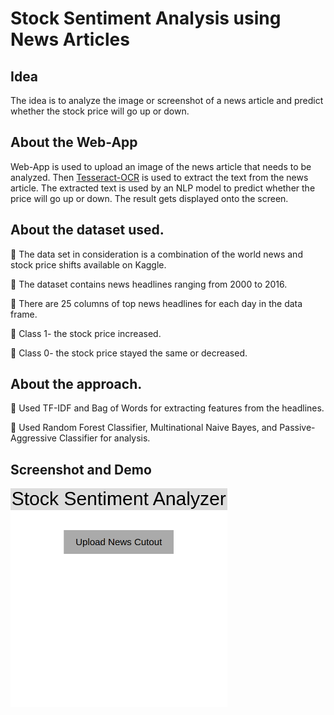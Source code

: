 # Stock Sentiment Analysis using News Articles

## Idea
The idea is to analyze the image or screenshot of a news article and predict whether the stock price will go up or down.

## About the Web-App
Web-App is used to upload an image of the news article that needs to be analyzed. Then [Tesseract-OCR](https://github.com/tesseract-ocr/tesseract) is used to extract the text from the news article. The extracted text is used by an NLP model to predict whether the price will go up or down. The result gets displayed onto the screen.
 
## About the dataset used.
📌 The data set in consideration is a combination of the world news and stock price shifts available on Kaggle.

📌 The dataset contains news headlines ranging from 2000 to 2016.

📌 There are 25 columns of top news headlines for each day in the data frame.

📌 Class 1- the stock price increased.

📌 Class 0- the stock price stayed the same or decreased.

## About the approach.
📌 Used TF-IDF and Bag of Words for extracting features from the headlines.

📌 Used Random Forest Classifier, Multinational Naive Bayes, and Passive-Aggressive Classifier for analysis.

## Screenshot and Demo
<img src="images/Screenshot from 2020-09-21 16-21-48.png" align="left" height="350" width="347" ></a>

